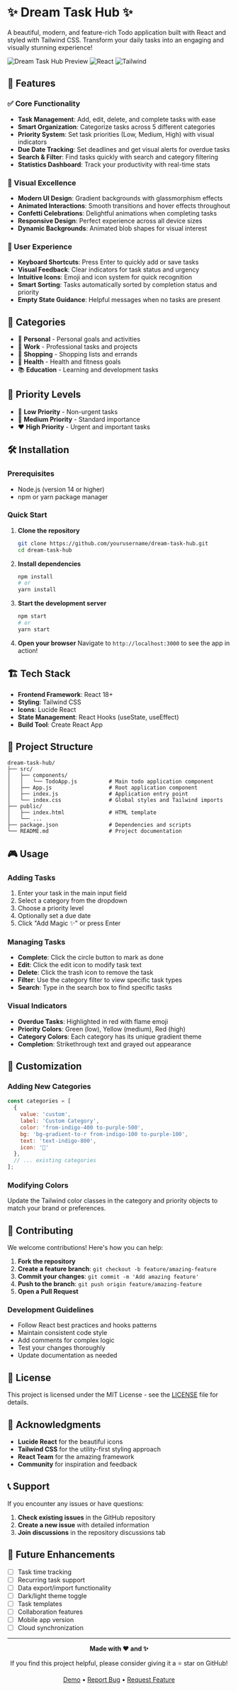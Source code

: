 # ✨ Dream Task Hub ✨

A beautiful, modern, and feature-rich Todo application built with React and styled with Tailwind CSS. Transform your daily tasks into an engaging and visually stunning experience!

![Dream Task Hub Preview](https://img.shields.io/badge/Status-Complete-brightgreen) ![React](https://img.shields.io/badge/React-18+-blue) ![Tailwind](https://img.shields.io/badge/Tailwind-CSS-38B2AC)

## 🌟 Features

### ✅ Core Functionality
- **Task Management**: Add, edit, delete, and complete tasks with ease
- **Smart Organization**: Categorize tasks across 5 different categories
- **Priority System**: Set task priorities (Low, Medium, High) with visual indicators
- **Due Date Tracking**: Set deadlines and get visual alerts for overdue tasks
- **Search & Filter**: Find tasks quickly with search and category filtering
- **Statistics Dashboard**: Track your productivity with real-time stats

### 🎨 Visual Excellence
- **Modern UI Design**: Gradient backgrounds with glassmorphism effects
- **Animated Interactions**: Smooth transitions and hover effects throughout
- **Confetti Celebrations**: Delightful animations when completing tasks
- **Responsive Design**: Perfect experience across all device sizes
- **Dynamic Backgrounds**: Animated blob shapes for visual interest

### 🚀 User Experience
- **Keyboard Shortcuts**: Press Enter to quickly add or save tasks
- **Visual Feedback**: Clear indicators for task status and urgency
- **Intuitive Icons**: Emoji and icon system for quick recognition
- **Smart Sorting**: Tasks automatically sorted by completion status and priority
- **Empty State Guidance**: Helpful messages when no tasks are present

## 📱 Categories

- 🌟 **Personal** - Personal goals and activities
- 💼 **Work** - Professional tasks and projects
- 🛒 **Shopping** - Shopping lists and errands
- 💪 **Health** - Health and fitness goals
- 📚 **Education** - Learning and development tasks

## 🎯 Priority Levels

- 💚 **Low Priority** - Non-urgent tasks
- 💛 **Medium Priority** - Standard importance
- ❤️ **High Priority** - Urgent and important tasks

## 🛠️ Installation

### Prerequisites
- Node.js (version 14 or higher)
- npm or yarn package manager

### Quick Start

1. **Clone the repository**
   ```bash
   git clone https://github.com/yourusername/dream-task-hub.git
   cd dream-task-hub
   ```

2. **Install dependencies**
   ```bash
   npm install
   # or
   yarn install
   ```

3. **Start the development server**
   ```bash
   npm start
   # or
   yarn start
   ```

4. **Open your browser**
   Navigate to `http://localhost:3000` to see the app in action!

## 🏗️ Tech Stack

- **Frontend Framework**: React 18+
- **Styling**: Tailwind CSS
- **Icons**: Lucide React
- **State Management**: React Hooks (useState, useEffect)
- **Build Tool**: Create React App

## 📂 Project Structure

```
dream-task-hub/
├── src/
│   ├── components/
│   │   └── TodoApp.js          # Main todo application component
│   ├── App.js                  # Root application component
│   ├── index.js                # Application entry point
│   └── index.css               # Global styles and Tailwind imports
├── public/
│   ├── index.html              # HTML template
│   └── ...
├── package.json                # Dependencies and scripts
└── README.md                   # Project documentation
```

## 🎮 Usage

### Adding Tasks
1. Enter your task in the main input field
2. Select a category from the dropdown
3. Choose a priority level
4. Optionally set a due date
5. Click "Add Magic ✨" or press Enter

### Managing Tasks
- **Complete**: Click the circle button to mark as done
- **Edit**: Click the edit icon to modify task text
- **Delete**: Click the trash icon to remove the task
- **Filter**: Use the category filter to view specific task types
- **Search**: Type in the search box to find specific tasks

### Visual Indicators
- **Overdue Tasks**: Highlighted in red with flame emoji
- **Priority Colors**: Green (low), Yellow (medium), Red (high)
- **Category Colors**: Each category has its unique gradient theme
- **Completion**: Strikethrough text and grayed out appearance

## 🎨 Customization

### Adding New Categories
```javascript
const categories = [
  {
    value: 'custom',
    label: 'Custom Category',
    color: 'from-indigo-400 to-purple-500',
    bg: 'bg-gradient-to-r from-indigo-100 to-purple-100',
    text: 'text-indigo-800',
    icon: '🎯'
  },
  // ... existing categories
];
```

### Modifying Colors
Update the Tailwind color classes in the category and priority objects to match your brand or preferences.

## 🤝 Contributing

We welcome contributions! Here's how you can help:

1. **Fork the repository**
2. **Create a feature branch**: `git checkout -b feature/amazing-feature`
3. **Commit your changes**: `git commit -m 'Add amazing feature'`
4. **Push to the branch**: `git push origin feature/amazing-feature`
5. **Open a Pull Request**

### Development Guidelines
- Follow React best practices and hooks patterns
- Maintain consistent code style
- Add comments for complex logic
- Test your changes thoroughly
- Update documentation as needed

## 📝 License

This project is licensed under the MIT License - see the [LICENSE](LICENSE) file for details.

## 🙏 Acknowledgments

- **Lucide React** for the beautiful icons
- **Tailwind CSS** for the utility-first styling approach
- **React Team** for the amazing framework
- **Community** for inspiration and feedback

## 📞 Support

If you encounter any issues or have questions:

1. **Check existing issues** in the GitHub repository
2. **Create a new issue** with detailed information
3. **Join discussions** in the repository discussions tab

## 🚀 Future Enhancements

- [ ] Task time tracking
- [ ] Recurring task support
- [ ] Data export/import functionality
- [ ] Dark/light theme toggle
- [ ] Task templates
- [ ] Collaboration features
- [ ] Mobile app version
- [ ] Cloud synchronization

---

<div align="center">

**Made with ❤️ and ✨**

If you find this project helpful, please consider giving it a ⭐ star on GitHub!

[Demo](https://your-demo-link.com) • [Report Bug](https://github.com/yourusername/dream-task-hub/issues) • [Request Feature](https://github.com/yourusername/dream-task-hub/issues)

</div>